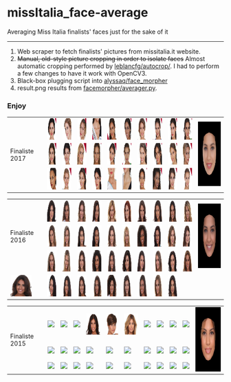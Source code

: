 # missItalia_face-average
Averaging Miss Italia finalists' faces just for the sake of it

---

1) Web scraper to fetch finalists' pictures from missitalia.it website. 
2) ~~Manual, old-style picture cropping in order to isolate faces~~ Almost automatic cropping performed by [leblancfg/autocrop/](https://github.com/leblancfg/autocrop/). I had to perform a few changes to have it work with OpenCV3.
3) Black-box plugging script into [alyssaq/face_morpher](https://github.com/alyssaq/face_morpher)
4) result.png results from [facemorpher/averager.py](https://github.com/alyssaq/face_morpher/blob/master/facemorpher/averager.py). 


### Enjoy

<table>
  <tr>
    <td rowspan="3">Finaliste 2017</td>
    <td><img src="jpg/2017/crop/01.jpg" height="50px"></td>
    <td><img src="jpg/2017/crop/02.jpg" height="50px"></td>
    <td><img src="jpg/2017/crop/03.jpg" height="50px"></td>
    <td><img src="jpg/2017/crop/04.jpg" height="50px"></td>
    <td><img src="jpg/2017/crop/05.jpg" height="50px"></td>
    <td><img src="jpg/2017/crop/06.jpg" height="50px"></td>
    <td><img src="jpg/2017/crop/07.jpg" height="50px"></td>
    <td><img src="jpg/2017/crop/08.jpg" height="50px"></td>
    <td><img src="jpg/2017/crop/09.jpg" height="50px"></td>
    <td><img src="jpg/2017/crop/10.jpg" height="50px"></td>
    <td rowspan="3"><img src="result-2017.png" height="150px"></td>
  </tr>
  <tr>
    <td><img src="jpg/2017/crop/11.jpg" height="50px"></td>
    <td><img src="jpg/2017/crop/12.jpg" height="50px"></td>
    <td><img src="jpg/2017/crop/13.jpg" height="50px"></td>
    <td><img src="jpg/2017/crop/14.jpg" height="50px"></td>
    <td><img src="jpg/2017/crop/15.jpg" height="50px"></td>
    <td><img src="jpg/2017/crop/16.jpg" height="50px"></td>
    <td><img src="jpg/2017/crop/17.jpg" height="50px"></td>
    <td><img src="jpg/2017/crop/18.jpg" height="50px"></td>
    <td><img src="jpg/2017/crop/19.jpg" height="50px"></td>
    <td><img src="jpg/2017/crop/20.jpg" height="50px"></td>
  </tr>
  <tr>
    <td><img src="jpg/2017/crop/21.jpg" height="50px"></td>
    <td><img src="jpg/2017/crop/22.jpg" height="50px"></td>
    <td><img src="jpg/2017/crop/23.jpg" height="50px"></td>
    <td><img src="jpg/2017/crop/24.jpg" height="50px"></td>
    <td><img src="jpg/2017/crop/25.jpg" height="50px"></td>
    <td><img src="jpg/2017/crop/26.jpg" height="50px"></td>
    <td><img src="jpg/2017/crop/27.jpg" height="50px"></td>
    <td><img src="jpg/2017/crop/28.jpg" height="50px"></td>
    <td><img src="jpg/2017/crop/29.jpg" height="50px"></td>
    <td><img src="jpg/2017/crop/30.jpg" height="50px"></td>
  </tr>
</table>

<table>
  <tr>
    <td rowspan="3">Finaliste 2016</td>
    <td><img src="jpg/2016/crop/01.jpg" height="50px"></td>
    <td><img src="jpg/2016/crop/02.jpg" height="50px"></td>
    <td><img src="jpg/2016/crop/03.jpg" height="50px"></td>
    <td><img src="jpg/2016/crop/04.jpg" height="50px"></td>
    <td><img src="jpg/2016/crop/05.jpg" height="50px"></td>
    <td><img src="jpg/2016/crop/06.jpg" height="50px"></td>
    <td><img src="jpg/2016/crop/07.jpg" height="50px"></td>
    <td><img src="jpg/2016/crop/08.jpg" height="50px"></td>
    <td><img src="jpg/2016/crop/09.jpg" height="50px"></td>
    <td><img src="jpg/2016/crop/10.jpg" height="50px"></td>
    <td rowspan="3"><img src="result-2016.png" height="150px"></td>
  </tr>
  <tr>
    <td><img src="jpg/2016/crop/11.jpg" height="50px"></td>
    <td><img src="jpg/2016/crop/12.jpg" height="50px"></td>
    <td><img src="jpg/2016/crop/13.jpg" height="50px"></td>
    <td><img src="jpg/2016/crop/14.jpg" height="50px"></td>
    <td><img src="jpg/2016/crop/15.jpg" height="50px"></td>
    <td><img src="jpg/2016/crop/16.jpg" height="50px"></td>
    <td><img src="jpg/2016/crop/17.jpg" height="50px"></td>
    <td><img src="jpg/2016/crop/18.jpg" height="50px"></td>
    <td><img src="jpg/2016/crop/19.jpg" height="50px"></td>
    <td><img src="jpg/2016/crop/20.jpg" height="50px"></td>
  </tr>
  <tr>
    <td><img src="jpg/2016/crop/21.jpg" height="50px"></td>
    <td><img src="jpg/2016/crop/22.jpg" height="50px"></td>
    <td><img src="jpg/2016/crop/23.jpg" height="50px"></td>
    <td><img src="jpg/2016/crop/24.jpg" height="50px"></td>
    <td><img src="jpg/2016/crop/25.jpg" height="50px"></td>
    <td><img src="jpg/2016/crop/26.jpg" height="50px"></td>
    <td><img src="jpg/2016/crop/27.jpg" height="50px"></td>
    <td><img src="jpg/2016/crop/28.jpg" height="50px"></td>
    <td><img src="jpg/2016/crop/29.jpg" height="50px"></td>
    <td><img src="jpg/2016/crop/30.jpg" height="50px"></td>
  </tr>
  <tr>
    <td><img src="jpg/2016/crop/31.jpg" height="50px"></td>
    <td><img src="jpg/2016/crop/32.jpg" height="50px"></td>
    <td><img src="jpg/2016/crop/33.jpg" height="50px"></td>
    <td><img src="jpg/2016/crop/34.jpg" height="50px"></td>
    <td><img src="jpg/2016/crop/35.jpg" height="50px"></td>
    <td><img src="jpg/2016/crop/36.jpg" height="50px"></td>
    <td><img src="jpg/2016/crop/37.jpg" height="50px"></td>
    <td><img src="jpg/2016/crop/38.jpg" height="50px"></td>
    <td><img src="jpg/2016/crop/39.jpg" height="50px"></td>
    <td><img src="jpg/2016/crop/40.jpg" height="50px"></td>
  </tr>
</table>

<table>
  <tr>
    <td rowspan="3">Finaliste 2015</td>
    <td><img src="jpg/2015/crop/01.jpg" height="50px"></td>
    <td><img src="jpg/2015/crop/02.jpg" height="50px"></td>
    <td><img src="jpg/2015/crop/03.jpg" height="50px"></td>
    <td><img src="jpg/2015/crop/04.jpg" height="50px"></td>
    <td><img src="jpg/2015/crop/05.jpg" height="50px"></td>
    <td><img src="jpg/2015/crop/06.jpg" height="50px"></td>
    <td><img src="jpg/2015/crop/07.jpg" height="50px"></td>
    <td><img src="jpg/2015/crop/08.jpg" height="50px"></td>
    <td><img src="jpg/2015/crop/09.jpg" height="50px"></td>
    <td><img src="jpg/2015/crop/10.jpg" height="50px"></td>
    <td rowspan="3"><img src="result-2015.png" height="150px"></td>
  </tr>
  <tr>
    <td><img src="jpg/2015/crop/11.jpg" height="50px"></td>
    <td><img src="jpg/2015/crop/12.jpg" height="50px"></td>
    <td><img src="jpg/2015/crop/13.jpg" height="50px"></td>
    <td><img src="jpg/2015/crop/14.jpg" height="50px"></td>
    <td><img src="jpg/2015/crop/15.jpg" height="50px"></td>
    <td><img src="jpg/2015/crop/16.jpg" height="50px"></td>
    <td><img src="jpg/2015/crop/17.jpg" height="50px"></td>
    <td><img src="jpg/2015/crop/18.jpg" height="50px"></td>
    <td><img src="jpg/2015/crop/19.jpg" height="50px"></td>
    <td><img src="jpg/2015/crop/20.jpg" height="50px"></td>
  </tr>
  <tr>
    <td><img src="jpg/2015/crop/21.jpg" height="50px"></td>
    <td><img src="jpg/2015/crop/22.jpg" height="50px"></td>
    <td><img src="jpg/2015/crop/23.jpg" height="50px"></td>
    <td><img src="jpg/2015/crop/24.jpg" height="50px"></td>
    <td><img src="jpg/2015/crop/25.jpg" height="50px"></td>
    <td><img src="jpg/2015/crop/26.jpg" height="50px"></td>
    <td><img src="jpg/2015/crop/27.jpg" height="50px"></td>
    <td><img src="jpg/2015/crop/28.jpg" height="50px"></td>
    <td><img src="jpg/2015/crop/29.jpg" height="50px"></td>
    <td><img src="jpg/2015/crop/30.jpg" height="50px"></td>
  </tr>
</table>
